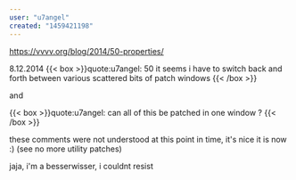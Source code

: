 ```yaml
---
user: "u7angel"
created: "1459421198"
---
```


https://vvvv.org/blog/2014/50-properties/

8.12.2014
{{< box >}}quote:u7angel:
50 it seems i have to switch back and forth between various scattered bits of patch windows
{{< /box >}}

and

{{< box >}}quote:u7angel:
can all of this be patched in one window ?
{{< /box >}}

these comments were not understood at this point in time, it's nice it is now :) (see no more utility patches)

jaja, i'm a besserwisser, i couldnt resist
